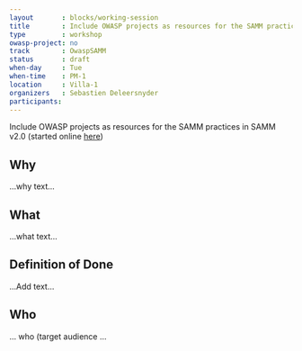 ```yaml
---
layout       : blocks/working-session
title        : Include OWASP projects as resources for the SAMM practices
type         : workshop
owasp-project: no
track        : OwaspSAMM
status       : draft
when-day     : Tue
when-time    : PM-1
location     : Villa-1
organizers   : Sebastien Deleersnyder
participants:
---
```


Include OWASP projects as resources for the SAMM practices in SAMM v2.0 (started online [here](https://www.owasp.org/index.php/Category:SAMM-Resources))

## Why

...why text...

## What

...what text...

## Definition of Done

...Add text...

## Who

... who (target audience ...
